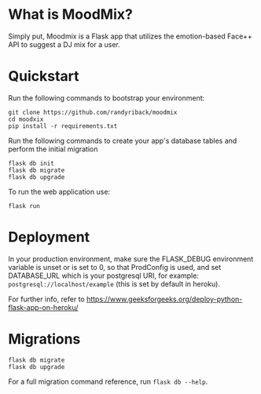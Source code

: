 # What is MoodMix?

Simply put, Moodmix is a Flask app that utilizes the emotion-based Face++ API to suggest a DJ mix for a user.

# Quickstart

Run the following commands to bootstrap your environment:

```
git clone https://github.com/randyriback/moodmix
cd moodxix
pip install -r requirements.txt
```

Run the following commands to create your app's database tables and perform the initial migration

```
flask db init
flask db migrate
flask db upgrade
```

To run the web application use:

`flask run`

# Deployment
In your production environment, make sure the FLASK_DEBUG environment variable is unset or is set to 0, so that ProdConfig is used, and set DATABASE_URL which is your postgresql URI, for example: 
`postgresql://localhost/example` (this is set by default in heroku).

For further info, refer to https://www.geeksforgeeks.org/deploy-python-flask-app-on-heroku/

# Migrations

```
flask db migrate
flask db upgrade
```

For a full migration command reference, run `flask db --help`.
